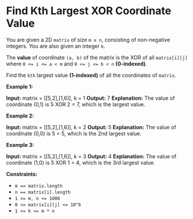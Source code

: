 # Find Kth Largest XOR Coordinate Value

You are given a 2D `matrix` of size `m x n`, consisting of non-negative integers. You are also given an integer `k`.

The **value** of coordinate `(a, b)` of the matrix is the XOR of all `matrix[i][j]` where `0 <= i <= a < m` and `0 <= j <= b < n` **(0-indexed)**.

Find the `kth` largest value **(1-indexed)** of all the coordinates of `matrix`.

**Example 1:**

**Input:** matrix = \[\[5,2\],\[1,6\]\], k = 1
**Output:** 7
**Explanation:** The value of coordinate (0,1) is 5 XOR 2 = 7, which is the largest value.

**Example 2:**

**Input:** matrix = \[\[5,2\],\[1,6\]\], k = 2
**Output:** 5
**Explanation:** The value of coordinate (0,0) is 5 = 5, which is the 2nd largest value.

**Example 3:**

**Input:** matrix = \[\[5,2\],\[1,6\]\], k = 3
**Output:** 4
**Explanation:** The value of coordinate (1,0) is 5 XOR 1 = 4, which is the 3rd largest value.

**Constraints:**

* `m == matrix.length`
* `n == matrix[i].length`
* `1 <= m, n <= 1000`
* `0 <= matrix[i][j] <= 10^6`
* `1 <= k <= m * n`

